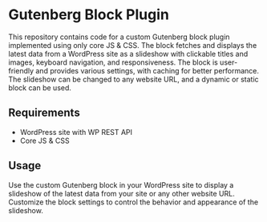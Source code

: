 <!DOCTYPE html>
<html>
  <head>
    <meta charset="UTF-8">
  </head>
  <body>
    <h1>Gutenberg Block Plugin</h1>
    <p>This repository contains code for a custom Gutenberg block plugin implemented using only core JS & CSS. The block fetches and displays the latest data from a WordPress site as a slideshow with clickable titles and images, keyboard navigation, and responsiveness. The block is user-friendly and provides various settings, with caching for better performance. The slideshow can be changed to any website URL, and a dynamic or static block can be used.</p>
    <h2>Requirements</h2>
    <ul>
      <li>WordPress site with WP REST API</li>
      <li>Core JS & CSS</li>
    </ul>
    <h2>Usage</h2>
    <p>Use the custom Gutenberg block in your WordPress site to display a slideshow of the latest data from your site or any other website URL. Customize the block settings to control the behavior and appearance of the slideshow.</p>
  </body>
</html>
